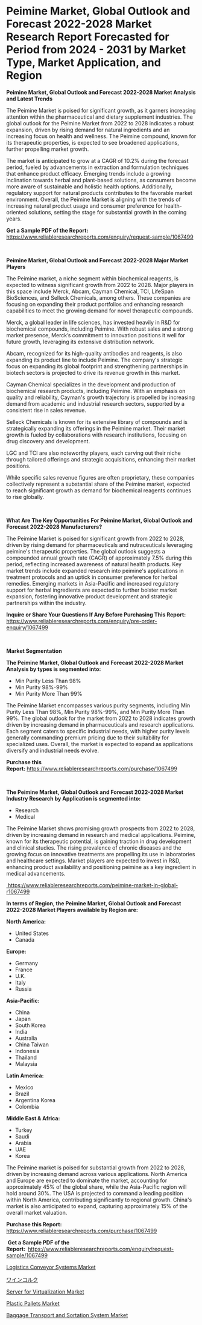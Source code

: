 <p><h1>Peimine Market, Global Outlook and Forecast 2022-2028 Market Research Report Forecasted for Period from 2024 -  2031 by Market Type, Market Application, and Region</h1></p><p><strong>Peimine Market, Global Outlook and Forecast 2022-2028 Market Analysis and Latest Trends</strong></p>
<p><p>The Peimine Market is poised for significant growth, as it garners increasing attention within the pharmaceutical and dietary supplement industries. The global outlook for the Peimine Market from 2022 to 2028 indicates a robust expansion, driven by rising demand for natural ingredients and an increasing focus on health and wellness. The Peimine compound, known for its therapeutic properties, is expected to see broadened applications, further propelling market growth.</p><p>The market is anticipated to grow at a CAGR of 10.2% during the forecast period, fueled by advancements in extraction and formulation techniques that enhance product efficacy. Emerging trends include a growing inclination towards herbal and plant-based solutions, as consumers become more aware of sustainable and holistic health options. Additionally, regulatory support for natural products contributes to the favorable market environment. Overall, the Peimine Market is aligning with the trends of increasing natural product usage and consumer preference for health-oriented solutions, setting the stage for substantial growth in the coming years.</p></p>
<p><strong>Get a Sample PDF of the Report:&nbsp;</strong> <a href="https://www.reliableresearchreports.com/enquiry/request-sample/1067499">https://www.reliableresearchreports.com/enquiry/request-sample/1067499</a></p>
<p>&nbsp;</p>
<p><strong>Peimine Market, Global Outlook and Forecast 2022-2028 Major Market Players</strong></p>
<p><p>The Peimine market, a niche segment within biochemical reagents, is expected to witness significant growth from 2022 to 2028. Major players in this space include Merck, Abcam, Cayman Chemical, TCI, LifeSpan BioSciences, and Selleck Chemicals, among others. These companies are focusing on expanding their product portfolios and enhancing research capabilities to meet the growing demand for novel therapeutic compounds.</p><p>Merck, a global leader in life sciences, has invested heavily in R&D for biochemical compounds, including Peimine. With robust sales and a strong market presence, Merck’s commitment to innovation positions it well for future growth, leveraging its extensive distribution network.</p><p>Abcam, recognized for its high-quality antibodies and reagents, is also expanding its product line to include Peimine. The company's strategic focus on expanding its global footprint and strengthening partnerships in biotech sectors is projected to drive its revenue growth in this market.</p><p>Cayman Chemical specializes in the development and production of biochemical research products, including Peimine. With an emphasis on quality and reliability, Cayman's growth trajectory is propelled by increasing demand from academic and industrial research sectors, supported by a consistent rise in sales revenue.</p><p>Selleck Chemicals is known for its extensive library of compounds and is strategically expanding its offerings in the Peimine market. Their market growth is fueled by collaborations with research institutions, focusing on drug discovery and development.</p><p>LGC and TCI are also noteworthy players, each carving out their niche through tailored offerings and strategic acquisitions, enhancing their market positions.</p><p>While specific sales revenue figures are often proprietary, these companies collectively represent a substantial share of the Peimine market, expected to reach significant growth as demand for biochemical reagents continues to rise globally.</p></p>
<p>&nbsp;</p>
<p><strong>What Are The Key Opportunities For Peimine Market, Global Outlook and Forecast 2022-2028 Manufacturers?</strong></p>
<p><p>The Peimine Market is poised for significant growth from 2022 to 2028, driven by rising demand for pharmaceuticals and nutraceuticals leveraging peimine's therapeutic properties. The global outlook suggests a compounded annual growth rate (CAGR) of approximately 7.5% during this period, reflecting increased awareness of natural health products. Key market trends include expanded research into peimine's applications in treatment protocols and an uptick in consumer preference for herbal remedies. Emerging markets in Asia-Pacific and increased regulatory support for herbal ingredients are expected to further bolster market expansion, fostering innovative product development and strategic partnerships within the industry.</p></p>
<p><strong>Inquire or Share Your Questions If Any Before Purchasing This Report:</strong> <a href="https://www.reliableresearchreports.com/enquiry/pre-order-enquiry/1067499">https://www.reliableresearchreports.com/enquiry/pre-order-enquiry/1067499</a></p>
<p>&nbsp;</p>
<p><strong>Market Segmentation</strong></p>
<p><strong>The Peimine Market, Global Outlook and Forecast 2022-2028 Market Analysis by types is segmented into:</strong></p>
<p><ul><li>Min Purity Less Than 98%</li><li>Min Purity 98%-99%</li><li>Min Purity More Than 99%</li></ul></p>
<p><p>The Peimine Market encompasses various purity segments, including Min Purity Less Than 98%, Min Purity 98%-99%, and Min Purity More Than 99%. The global outlook for the market from 2022 to 2028 indicates growth driven by increasing demand in pharmaceuticals and research applications. Each segment caters to specific industrial needs, with higher purity levels generally commanding premium pricing due to their suitability for specialized uses. Overall, the market is expected to expand as applications diversify and industrial needs evolve.</p></p>
<p><strong>Purchase this Report:&nbsp;</strong><a href="https://www.reliableresearchreports.com/purchase/1067499">https://www.reliableresearchreports.com/purchase/1067499</a></p>
<p>&nbsp;</p>
<p><strong>The Peimine Market, Global Outlook and Forecast 2022-2028 Market Industry Research by Application is segmented into:</strong></p>
<p><ul><li>Research</li><li>Medical</li></ul></p>
<p><p>The Peimine Market shows promising growth prospects from 2022 to 2028, driven by increasing demand in research and medical applications. Peimine, known for its therapeutic potential, is gaining traction in drug development and clinical studies. The rising prevalence of chronic diseases and the growing focus on innovative treatments are propelling its use in laboratories and healthcare settings. Market players are expected to invest in R&D, enhancing product availability and positioning peimine as a key ingredient in medical advancements.</p></p>
<p><a href="https://www.reliableresearchreports.com/peimine-market-in-global-r1067499">&nbsp;https://www.reliableresearchreports.com/peimine-market-in-global-r1067499</a></p>
<p><strong>In terms of Region, the Peimine Market, Global Outlook and Forecast 2022-2028 Market Players available by Region are:</strong></p>
<p>
    <p> <strong> North America: </strong>
        <ul>
            <li>United States</li>
            <li>Canada</li>
        </ul>
        </p> 
    <p> <strong> Europe: </strong>
        <ul>
            <li>Germany</li>
            <li>France</li>
            <li>U.K.</li>
            <li>Italy</li>
            <li>Russia</li>
        </ul>
        </p> 
    <p> <strong> Asia-Pacific: </strong>
        <ul>
            <li>China</li>
            <li>Japan</li>
            <li>South Korea</li>
            <li>India</li>
            <li>Australia</li>
            <li>China Taiwan</li>
            <li>Indonesia</li>
            <li>Thailand</li>
            <li>Malaysia</li>
        </ul>
        </p> 
    <p> <strong> Latin America: </strong>
        <ul>
            <li>Mexico</li>
            <li>Brazil</li>
            <li>Argentina Korea</li>
            <li>Colombia</li>
        </ul>
        </p> 
    <p> <strong> Middle East & Africa: </strong>
        <ul>
            <li>Turkey</li>
            <li>Saudi</li>
            <li>Arabia</li>
            <li>UAE</li>
            <li>Korea</li>
        </ul>
    </p>
    </p>
<p><p>The Peimine market is poised for substantial growth from 2022 to 2028, driven by increasing demand across various applications. North America and Europe are expected to dominate the market, accounting for approximately 45% of the global share, while the Asia-Pacific region will hold around 30%. The USA is projected to command a leading position within North America, contributing significantly to regional growth. China's market is also anticipated to expand, capturing approximately 15% of the overall market valuation.</p></p>
<p><strong>Purchase this Report: </strong><a href="https://www.reliableresearchreports.com/purchase/1067499">https://www.reliableresearchreports.com/purchase/1067499</a></p>
<p>&nbsp;<strong>Get a Sample PDF of the Report:&nbsp;&nbsp;</strong><a href="https://www.reliableresearchreports.com/enquiry/request-sample/1067499">https://www.reliableresearchreports.com/enquiry/request-sample/1067499</a></p>
<p><strong></strong></p>
<p><p><a href="https://issuu.com/reportprime-2/docs/logistics-conveyor-systems-market-s_69828b6511ed57">Logistics Conveyor Systems Market</a></p><p><a href="https://medium.com/@ertg45hg/%E3%82%B0%E3%83%AD%E3%83%BC%E3%83%90%E3%83%AB%E3%83%AF%E3%82%A4%E3%83%B3%E3%82%B3%E3%83%AB%E3%82%AF%E5%B8%82%E5%A0%B4-%E8%A3%BD%E5%93%81%E3%82%BF%E3%82%A4%E3%83%97-%E5%A4%A9%E7%84%B6%E3%82%B3%E3%83%AB%E3%82%AF-%E5%90%88%E6%88%90%E3%82%B3%E3%83%AB%E3%82%AF-%E3%82%A8%E3%83%B3%E3%83%89%E3%83%A6%E3%83%BC%E3%82%B6%E3%83%BC-%E5%9C%B0%E5%9F%9F%E3%81%AB%E7%84%A6%E7%82%B9%E3%82%92%E5%BD%93%E3%81%A6%E3%81%9F%E5%88%86%E6%9E%90%E3%81%A8%E4%BA%88%E6%B8%AC-2024%E5%B9%B4-2031%E5%B9%B4-fcf68079be46">ワインコルク</a></p><p><a href="https://www.linkedin.com/pulse/global-server-virtualization-market-trends-insights-growth-bvdbe?trackingId=8MpEdMD3T2y6WsAua29gNw%3D%3D">Server for Virtualization Market</a></p><p><a href="https://medium.com/@millerjimk/plastic-pallets-industry-insights-report-analyzing-plastic-pallets-market-trends-applications-5e34aa2f33a5">Plastic Pallets Market</a></p><p><a href="https://issuu.com/reportprime-2/docs/baggage-transport-and-sortation-sys_106d32f2d83782">Baggage Transport and Sortation System Market</a></p></p>